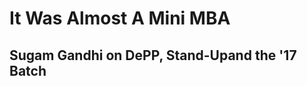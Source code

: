 <!-- TITLE: Whisper in the Woods Vol 1 Issue 2 -->
<!-- SUBTITLE: Published December 2017 -->

# It Was Almost A Mini MBA
## Sugam Gandhi on DePP, Stand-Upand the '17 Batch